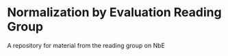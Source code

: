 # Normalization by Evaluation Reading Group
A repository for material from the reading group on NbE
